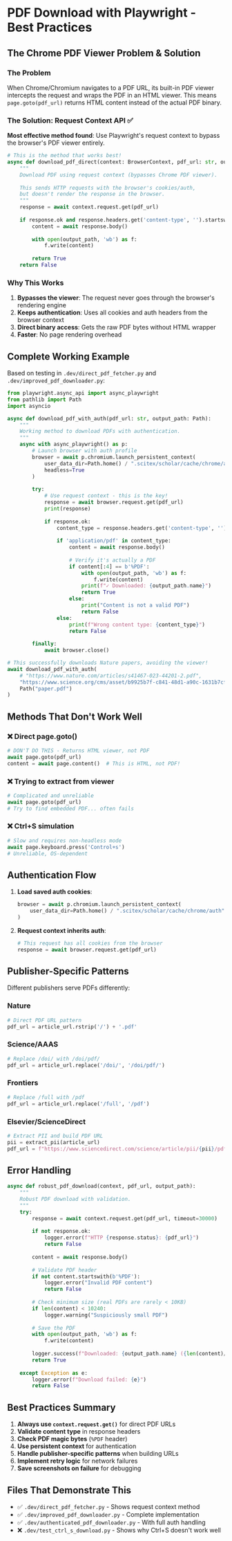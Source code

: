 <!-- ---
!-- Timestamp: 2025-08-16 18:54:58
!-- Author: ywatanabe
!-- File: /home/ywatanabe/proj/SciTeX-Code/src/scitex/scholar/download/README_DOWNLOAD_PDF.md
!-- --- -->

# PDF Download with Playwright - Best Practices

## The Chrome PDF Viewer Problem & Solution

### The Problem
When Chrome/Chromium navigates to a PDF URL, its built-in PDF viewer intercepts the request and wraps the PDF in an HTML viewer. This means `page.goto(pdf_url)` returns HTML content instead of the actual PDF binary.

### The Solution: Request Context API ✅

**Most effective method found**: Use Playwright's request context to bypass the browser's PDF viewer entirely.

```python
# This is the method that works best!
async def download_pdf_direct(context: BrowserContext, pdf_url: str, output_path: Path):
    """
    Download PDF using request context (bypasses Chrome PDF viewer).
    
    This sends HTTP requests with the browser's cookies/auth,
    but doesn't render the response in the browser.
    """
    response = await context.request.get(pdf_url)
    
    if response.ok and response.headers.get('content-type', '').startswith('application/pdf'):
        content = await response.body()
        
        with open(output_path, 'wb') as f:
            f.write(content)
        
        return True
    return False
```

### Why This Works

1. **Bypasses the viewer**: The request never goes through the browser's rendering engine
2. **Keeps authentication**: Uses all cookies and auth headers from the browser context
3. **Direct binary access**: Gets the raw PDF bytes without HTML wrapper
4. **Faster**: No page rendering overhead

## Complete Working Example

Based on testing in `.dev/direct_pdf_fetcher.py` and `.dev/improved_pdf_downloader.py`:

```python
from playwright.async_api import async_playwright
from pathlib import Path
import asyncio

async def download_pdf_with_auth(pdf_url: str, output_path: Path):
    """
    Working method to download PDFs with authentication.
    """
    async with async_playwright() as p:
        # Launch browser with auth profile
        browser = await p.chromium.launch_persistent_context(
            user_data_dir=Path.home() / ".scitex/scholar/cache/chrome/auth",
            headless=True
        )
        
        try:
            # Use request context - this is the key!
            response = await browser.request.get(pdf_url)
            print(response)
            
            if response.ok:
                content_type = response.headers.get('content-type', '')
                
                if 'application/pdf' in content_type:
                    content = await response.body()
                    
                    # Verify it's actually a PDF
                    if content[:4] == b'%PDF':
                        with open(output_path, 'wb') as f:
                            f.write(content)
                        print(f"✓ Downloaded: {output_path.name}")
                        return True
                    else:
                        print("Content is not a valid PDF")
                        return False
                else:
                    print(f"Wrong content type: {content_type}")
                    return False
                    
        finally:
            await browser.close()

# This successfully downloads Nature papers, avoiding the viewer!
await download_pdf_with_auth(
    # "https://www.nature.com/articles/s41467-023-44201-2.pdf",
    "https://www.science.org/cms/asset/b9925b7f-c841-48d1-a90c-1631b7cff596/pap.pdf",
    Path("paper.pdf")
)
```

## Methods That Don't Work Well

### ❌ Direct page.goto()
```python
# DON'T DO THIS - Returns HTML viewer, not PDF
await page.goto(pdf_url)
content = await page.content()  # This is HTML, not PDF!
```

### ❌ Trying to extract from viewer
```python
# Complicated and unreliable
await page.goto(pdf_url)
# Try to find embedded PDF... often fails
```

### ❌ Ctrl+S simulation
```python
# Slow and requires non-headless mode
await page.keyboard.press('Control+s')
# Unreliable, OS-dependent
```

## Authentication Flow

1. **Load saved auth cookies**:
   ```python
   browser = await p.chromium.launch_persistent_context(
       user_data_dir=Path.home() / ".scitex/scholar/cache/chrome/auth"
   )
   ```

2. **Request context inherits auth**:
   ```python
   # This request has all cookies from the browser
   response = await browser.request.get(pdf_url)
   ```

## Publisher-Specific Patterns

Different publishers serve PDFs differently:

### Nature
```python
# Direct PDF URL pattern
pdf_url = article_url.rstrip('/') + '.pdf'
```

### Science/AAAS  
```python
# Replace /doi/ with /doi/pdf/
pdf_url = article_url.replace('/doi/', '/doi/pdf/')
```

### Frontiers
```python
# Replace /full with /pdf
pdf_url = article_url.replace('/full', '/pdf')
```

### Elsevier/ScienceDirect
```python
# Extract PII and build PDF URL
pii = extract_pii(article_url)
pdf_url = f"https://www.sciencedirect.com/science/article/pii/{pii}/pdfft"
```

## Error Handling

```python
async def robust_pdf_download(context, pdf_url, output_path):
    """
    Robust PDF download with validation.
    """
    try:
        response = await context.request.get(pdf_url, timeout=30000)
        
        if not response.ok:
            logger.error(f"HTTP {response.status}: {pdf_url}")
            return False
        
        content = await response.body()
        
        # Validate PDF header
        if not content.startswith(b'%PDF'):
            logger.error("Invalid PDF content")
            return False
        
        # Check minimum size (real PDFs are rarely < 10KB)
        if len(content) < 10240:
            logger.warning("Suspiciously small PDF")
        
        # Save the PDF
        with open(output_path, 'wb') as f:
            f.write(content)
        
        logger.success(f"Downloaded: {output_path.name} ({len(content)/1024:.1f} KB)")
        return True
        
    except Exception as e:
        logger.error(f"Download failed: {e}")
        return False
```

## Best Practices Summary

1. **Always use `context.request.get()`** for direct PDF URLs
2. **Validate content type** in response headers
3. **Check PDF magic bytes** (`%PDF` header)
4. **Use persistent context** for authentication
5. **Handle publisher-specific patterns** when building URLs
6. **Implement retry logic** for network failures
7. **Save screenshots on failure** for debugging

## Files That Demonstrate This

- ✅ `.dev/direct_pdf_fetcher.py` - Shows request context method
- ✅ `.dev/improved_pdf_downloader.py` - Complete implementation  
- ✅ `.dev/authenticated_pdf_downloader.py` - With full auth handling
- ❌ `.dev/test_ctrl_s_download.py` - Shows why Ctrl+S doesn't work well

<!-- EOF -->